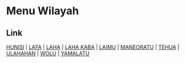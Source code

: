 # Menu Wilayah

## Link

[HUNISI](https://github.com/gigit-pemilu/pemilu-2024-81-maluku/tree/main/pilpres/hitung-suara/sub/81-maluku/sub/01-maluku-tengah/sub/23-telutih/sub/2005-hunisi)
 | 
[LAFA](https://github.com/gigit-pemilu/pemilu-2024-81-maluku/tree/main/pilpres/hitung-suara/sub/81-maluku/sub/01-maluku-tengah/sub/23-telutih/sub/2003-lafa)
 | 
[LAHA](https://github.com/gigit-pemilu/pemilu-2024-81-maluku/tree/main/pilpres/hitung-suara/sub/81-maluku/sub/01-maluku-tengah/sub/23-telutih/sub/2009-laha)
 | 
[LAHA KABA](https://github.com/gigit-pemilu/pemilu-2024-81-maluku/tree/main/pilpres/hitung-suara/sub/81-maluku/sub/01-maluku-tengah/sub/23-telutih/sub/2002-laha-kaba)
 | 
[LAIMU](https://github.com/gigit-pemilu/pemilu-2024-81-maluku/tree/main/pilpres/hitung-suara/sub/81-maluku/sub/01-maluku-tengah/sub/23-telutih/sub/2006-laimu)
 | 
[MANEORATU](https://github.com/gigit-pemilu/pemilu-2024-81-maluku/tree/main/pilpres/hitung-suara/sub/81-maluku/sub/01-maluku-tengah/sub/23-telutih/sub/2007-maneoratu)
 | 
[TEHUA](https://github.com/gigit-pemilu/pemilu-2024-81-maluku/tree/main/pilpres/hitung-suara/sub/81-maluku/sub/01-maluku-tengah/sub/23-telutih/sub/2008-tehua)
 | 
[ULAHAHAN](https://github.com/gigit-pemilu/pemilu-2024-81-maluku/tree/main/pilpres/hitung-suara/sub/81-maluku/sub/01-maluku-tengah/sub/23-telutih/sub/2001-ulahahan)
 | 
[WOLU](https://github.com/gigit-pemilu/pemilu-2024-81-maluku/tree/main/pilpres/hitung-suara/sub/81-maluku/sub/01-maluku-tengah/sub/23-telutih/sub/2010-wolu)
 | 
[YAMALATU](https://github.com/gigit-pemilu/pemilu-2024-81-maluku/tree/main/pilpres/hitung-suara/sub/81-maluku/sub/01-maluku-tengah/sub/23-telutih/sub/2004-yamalatu)

